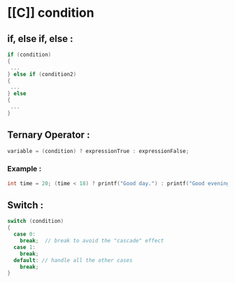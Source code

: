 # [[C]] condition
## if, else if, else :
```C
if (condition) 
{
 ... 
} else if (condition2) 
{
 ...
} else 
{
 ... 
}
```

## Ternary Operator : 
```C
variable = (condition) ? expressionTrue : expressionFalse;
```
### Example :
```C
int time = 20; (time < 18) ? printf("Good day.") : printf("Good evening.");
```

## Switch :
```C
switch (condition) 
{
  case 0:
	break;  // break to avoid the "cascade" effect
  case 1:
	break;
  default: // handle all the other cases
	break; 
}
```


